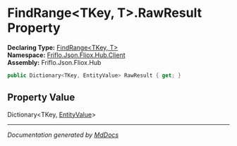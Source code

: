 ﻿<!--  
  <auto-generated>   
    The contents of this file were generated by a tool.  
    Changes to this file may be list if the file is regenerated  
  </auto-generated>   
-->

# FindRange\<TKey, T\>.RawResult Property

**Declaring Type:** [FindRange\<TKey, T\>](../index.md)  
**Namespace:** [Friflo.Json.Fliox.Hub.Client](../../index.md)  
**Assembly:** Friflo.Json.Fliox.Hub

```csharp
public Dictionary<TKey, EntityValue> RawResult { get; }
```

## Property Value

Dictionary\<TKey, [EntityValue](../../../Protocol/Models/EntityValue/index.md)\>

___

*Documentation generated by [MdDocs](https://github.com/ap0llo/mddocs)*
